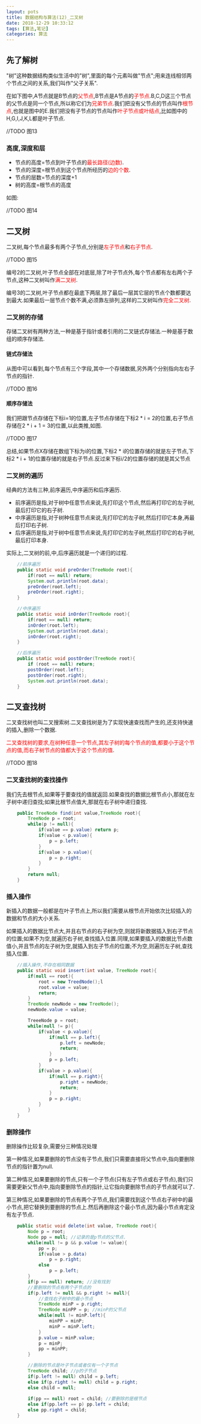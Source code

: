 ```yaml
---
layout: pots
title: 数据结构与算法(12)_二叉树
date: 2018-12-29 10:33:12
tags: [算法,笔记]
categories: 算法
---
```

## 先了解树
"树"这种数据结构类似生活中的"树",里面的每个元素叫做"节点";用来连线相邻两个节点之间的关系,我们叫作"父子关系".

在如下图中,A节点就是B节点的<font color=red>父节点</font>,B节点是A节点的<font color=red>子节点</font>.B,C,D这三个节点的父节点是同一个节点,所以称它们为<font color=red>兄弟节点</font>.我们把没有父节点的节点叫作<font color=red>根节点</font>,也就是图中的E.我们把没有子节点的节点叫作<font color=red>叶子节点或叶结点</font>,比如图中的H,G,I,J,K,L都是叶子节点.

<!-- more -->

//TODO 图13

### 高度,深度和层
* 节点的高度=节点到叶子节点的<font color=red>最长路径(边数)</font>.
* 节点的深度=根节点到这个节点所经历的<font color=red>边的个数</font>.
* 节点的层数=节点的深度+1
* 树的高度=根节点的高度

如图:

//TODO 图14

## 二叉树
二叉树,每个节点最多有两个子节点,分别是<font color=red>左子节点</font>和<font color=red>右子节点</font>.

//TODO 图15

编号2的二叉树,叶子节点全部在对底层,除了叶子节点外,每个节点都有左右两个子节点,这种二叉树叫作<font color=red>满二叉树</font>.

编号3的二叉树,叶子节点都在最底下两层,除了最后一层其它层的节点个数都要达到最大.如果最后一层节点个数不满,必须靠左排列,这样的二叉树叫作<font color=red>完全二叉树</font>.

### 二叉树的存储
存储二叉树有两种方法,一种是基于指针或者引用的二叉链式存储法.一种是基于数组的顺序存储法.

#### 链式存储法
从图中可以看到,每个节点有三个字段,其中一个存储数据,另外两个分别指向左右子节点的指针.

//TODO 图16

#### 顺序存储法
我们把跟节点存储在下标i=1的位置,左子节点存储在下标2 * i = 2的位置,右子节点存储在2 * i + 1 = 3的位置,以此类推,如图.

//TODO 图17

总结,如果节点X存储在数组下标为i的位置,下标2 * i的位置存储的就是左子节点,下标2 * i + 1的位置存储的就是右子节点.反过来下标i/2的位置存储的就是其父节点

### 二叉树的遍历
经典的方法有三种,前序遍历,中序遍历和后序遍历.

* 前序遍历是指,对于树中任意节点来说,先打印这个节点,然后再打印它的左子树,最后打印它的右子树.
* 中序遍历是指,对于树种任意节点来说,先打印它的左子树,然后打印它本身,再最后打印右子树.
* 后序遍历是指,对于树中任意节点来说,先打印它的左子树,然后打印它的右子树,最后打印本身.

实际上,二叉树的前,中,后序遍历就是一个递归的过程.

```java
	//前序遍历
	public static void preOrder(TreeNode root){
		if(root == null) return;
		System.out.println(root.data);
		preOrder(root.left);
		preOrder(root.right);
	}

	//中序遍历
	public static void inOrder(TreeNode root){
		if(root == null) return;
		inOrder(root.left);
		System.out.println(root.data);
		inOrder(root.right);
	}

	//后序遍历
	public static void postOrder(TreeNode root){
		if (root == null) return;
		postOrder(root.left);
		postOrder(root.right);
		System.out.println(root.data);
	}

```

## 二叉查找树
二叉查找树也叫二叉搜索树.二叉查找树是为了实现快速查找而产生的,还支持快速的插入,删除一个数据.

<font color=red>二叉查找树的要求,在树种任意一个节点,其左子树的每个节点的值,都要小于这个节点的值,而右子树节点的值都大于这个节点的值</font>.

//TODO 图18

### 二叉查找树的查找操作
我们先去根节点,如果等于要查找的值就返回.如果查找的数据比根节点小,那就在左子树中递归查找;如果比根节点值大,那就在右子树中递归查找.

```java
	public TreeNode find(int value,TreeNode root){
		TreeNode p = root;
		while(p != null){
			if(value == p.value) return p;
			if(value < p.value){
				p = p.left;
			}
			if(value > p.value){
				p = p.right;
			}
		}
		return null;
	}
```

### 插入操作
新插入的数据一般都是在叶子节点上,所以我们需要从根节点开始依次比较插入的数据和节点的大小关系.

如果插入的数据比节点大,并且右节点的右子树为空,则就将新数据插入到右子节点的位置;如果不为空,就遍历右子树,查找插入位置.同理,如果要插入的数据比节点数值小,并且节点的左子树为空,就插入到左子节点的位置;不为空,则遍历左子树,查找插入位置.

```java
	//插入操作,不存在相同数据
	public static void insert(int value, TreeNode root){
		if(null == root){
			root = new TreedNode();l
			root.value = value;
			return;
		}
		TreeNode newNode = new TreeNode();
		newNode.value = value;

		TreeeNode p = root;
		while(null != p){
			if(value < p.value){
				if(null == p.left){
					p.left = newNode;
					return;
				}
				p = p.left;
			}
			if(value > p.value){
				if(null == p.right){
					p.right = newNode;
					return;
				}
				p = p.right;
			}
		}
	}
```

### 删除操作
删除操作比较复杂,需要分三种情况处理

第一种情况,如果要删除的节点没有子节点,我们只需要直接将父节点中,指向要删除节点的指针置为null.

第二种情况,如果要删除的节点,只有一个子节点(只有左子节点或右子节点),我们只需要更新父节点中,指向要删除节点的指针,让它指向要删除节点的子节点就可以了.

第三种情况,如果要删除的节点有两个子节点,我们需要找到这个节点右子树中的最小节点,把它替换到要删除的节点上.然后再删除这个最小节点,因为最小节点肯定没有左子节点.

```java
	public static void delete(int value, TreeNode root){
		Node p = root;
		Node pp = null; //记录的是p节点的父节点.
		while(null != p && p.value != value){
			pp = p;
			if(value > p.data) 
				p = p.right;
			else
				p = p.left;
		}
		if(p == null) return; //没有找到
		//要删除的节点有两个子节点的
		if(p.left != null && p.right != null){
			//查找右子树中的最小节点
			TreeNode minP = p.right;
			TreeNode minPP = p; //minP的父节点
			while(null != minP.left){
				minPP = minP;
				minP = minP.left;
			}
			p.value = minP.value;
			p = minP;
			pp = minPP;
		}

		//删除的节点是叶子节点或者仅有一个子节点
		TreeNode child; //p的子节点
		if(p.left != null) child = p.left;
		else if(p.right != null) child = p.right;
		else child = null;
		
		if(pp == null) root = child; //要删除的是根节点
		else if(pp.left == p) pp.left = child;
		else pp.right = child;
	}
```